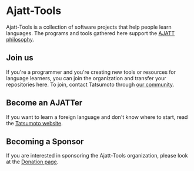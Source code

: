 # Ajatt-Tools

Ajatt-Tools is a collection of software projects that help people learn languages.
The programs and tools gathered here support the
[AJATT philosophy](https://tatsumoto.neocities.org/blog/faq.html#whats-ajatt).

## Join us

If you're a programmer and you're creating new tools or resources for language learners,
you can join the organization and transfer your repositories here.
To join, contact Tatsumoto through
[our community](https://tatsumoto.neocities.org/blog/join-our-community.html).

## Become an AJATTer

If you want to learn a foreign language and don't know where to start, read the
[Tatsumoto website](https://tatsumoto.neocities.org/).

## Becoming a Sponsor

If you are interested in sponsoring the Ajatt-Tools organization, please look at the
[Donation page](https://tatsumoto.neocities.org/blog/donating-to-tatsumoto.html).
